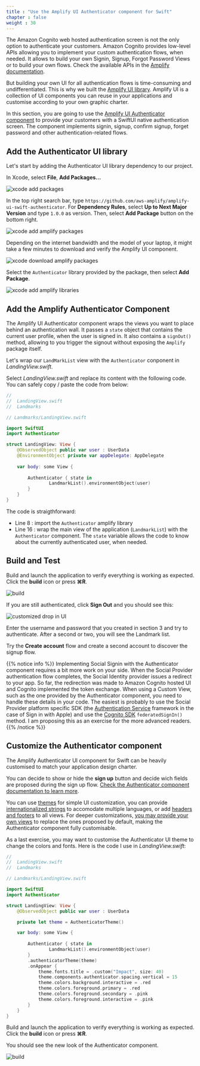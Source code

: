 ```yaml
---
title : "Use the Amplify UI Authenticator component for Swift"
chapter : false
weight : 30
---
```


The Amazon Cognito web hosted authentication screen is not the only option to authenticate your customers. Amazon Cognito provides low-level APIs allowing you to implement your custom authentication flows, when needed.  It allows to build your own Signin, Signup, Forgot Password Views or to build your own flows.  Check the available APIs in the [Amplify documentation](https://docs.amplify.aws/lib/auth/signin/q/platform/ios).

But building your own UI for all authentication flows is time-consuming and undifferentiated. This is why we built the [Amplify UI library](https://ui.docs.amplify.aws/). Amplify UI is a collection of UI components you can reuse in your applications and customise according to your own graphic charter.

In this section, you are going to use the [Amplify UI Authenticator component](https://ui.docs.amplify.aws/swift/connected-components/authenticator) to provide your customers with a SwiftUI native authentication screen. The component implements signin, signup, confirm signup, forget password and other authentication-related flows.

## Add the Authenticator UI library

Let's start by adding the Authenticator UI library dependency to our project.

In Xcode, select **File**, **Add Packages...**

![xcode add packages](/images/20-30-add-packages.png)

In the top right search bar, type `https://github.com/aws-amplify/amplify-ui-swift-authenticator`. For **Dependency Rules**, select **Up to Next Major Version** and type `1.0.0` as version. Then, select **Add Package** button on the bottom right.

![xcode add amplify packages](/images/70-30-add-authenticator-package.png)

Depending on the internet bandwidth and the model of your laptop, it might take a few minutes to download and verify the Amplify UI component.

![xcode download amplify packages](/images/70-30-download-authenticator-package.png)

Select the `Authenticator` library provided by the package, then select **Add Package**.

![xcode add amplify libraries](/images/70-30-add-authenticator-library.png)

## Add the Amplify Authenticator Component

The Amplify UI Authenticator component wraps the views you want to place behind an authentication wall. It passes a `state` object that contains the current user profile, when the user is signed in. It also contains a `signOut()` method, allowing to you trigger the signout without exposing the `Amplify` package itself.

Let's wrap our `LandMarkList` view with the `Authenticator` conponent in *LandingView.swift*.

Select *LandingView.swift* and replace its content with the following code. You can safely copy / paste the code from below:

```swift 
//
//  LandingView.swift
//  Landmarks

// Landmarks/LandingView.swift

import SwiftUI
import Authenticator

struct LandingView: View {
    @ObservedObject public var user : UserData
    @EnvironmentObject private var appDelegate: AppDelegate
    
    var body: some View {
        
        Authenticator { state in
                LandmarkList().environmentObject(user)
        }
    }
}
```

The code is straigthforward:

- Line 8 : import the `Authenticator` amplify library 
- Line 16 : wrap the main view of the application (`LandmarkList`) with the `Authenticator` component. The `state` variable allows the code to know about the currently authenticated user, when needed. 

<!-- You can view the whole code changes for this section [from this commit](https://github.com/sebsto/amplify-ios-workshop/commit/bb8c87d359c8970ff10d5e06cc49786ee5965e4f). -->

## Build and Test 

Build and launch the application to verify everything is working as expected. Click the **build** icon <i class="far fa-caret-square-right"></i> or press **&#8984;R**.

![build](/images/20-20-xcode.png)

If you are still authenticated, click **Sign Out** and you should see this:

![customized drop in UI](/images/70-30-authenticator-component.png)

Enter the username and password that you created in section 3 and try to authenticate.  After a second or two, you will see the Landmark list.

Try the **Create account** flow and create a second account to discover the signup flow.

{{% notice info %}}
Implementing Social Signin with the Authenticator component requires a bit more work on your side. When the Social Provider authentication flow completes, the Social Identity provider issues a redirect to your app.  So far, the redirection was made to Amazon Cognito hosted UI and Cognito implemented the token exchange. When using a Custom View, such as the one provided by the Authenticator component, you need to handle these details in your code.  The easiest is probably to use the Social Provider platform specific SDK (the [Authentication Service](https://developer.apple.com/documentation/authenticationservices) framework in the case of Sign in with Apple) and use the [Cognito SDK](https://docs.amplify.aws/sdk/auth/federated-identities/q/platform/ios) `federatedSignIn()` method. I am proposing this as an exercise for the more advanced readers.
{{% /notice %}}

## Customize the Authenticator component

The Amplify Authenticator UI component for Swift can be heavily customised to match your application design charter.

You can decide to show or hide the **sign up** button and decide wich fields are proposed during the sign up flow. [Check the Authenticator component documentation to learn more](https://ui.docs.amplify.aws/swift/connected-components/authenticator/configuration).

You can use [themes](https://ui.docs.amplify.aws/swift/connected-components/authenticator/customization#theming) for simple UI customization, you can provide [internationalized strings](https://ui.docs.amplify.aws/swift/connected-components/authenticator/customization#internationalization-i18n) to accomodate multiple languages, or add [headers and footers](https://ui.docs.amplify.aws/swift/connected-components/authenticator/customization#headers--footers) to all views.  For deeper customizations, [you may provide your own views](https://ui.docs.amplify.aws/swift/connected-components/authenticator/customization#full-ui-customization) to replace the ones proposed by default, making the Authenticator component fully customisable.

As a last exercise, you may want to customise the Authenticator UI theme to change the colors and fonts.  Here is the code I use in *LandingView.swift*:

```swift 
//
//  LandingView.swift
//  Landmarks

// Landmarks/LandingView.swift

import SwiftUI
import Authenticator

struct LandingView: View {
    @ObservedObject public var user : UserData

    private let theme = AuthenticatorTheme()

    var body: some View {
        
        Authenticator { state in
                LandmarkList().environmentObject(user)
        }
        .authenticatorTheme(theme)
        .onAppear {
            theme.fonts.title = .custom("Impact", size: 40)
            theme.components.authenticator.spacing.vertical = 15
            theme.colors.background.interactive = .red
            theme.colors.foreground.primary = .red
            theme.colors.foreground.secondary = .pink
            theme.colors.foreground.interactive = .pink
        }
    }
}
```

Build and launch the application to verify everything is working as expected. Click the **build** icon <i class="far fa-caret-square-right"></i> or press **&#8984;R**.

You should see the new look of the Authenticator component.

![build](/images/70-30-authenticator-component-theme.png)